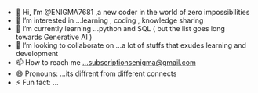 - 👋 Hi, I’m @ENIGMA7681 ,a new coder in the world of zero impossibilities 
- 👀 I’m interested in ...learning , coding , knowledge sharing 
- 🌱 I’m currently learning ...python and SQL ( but the list goes long towards   Generative AI )
- 💞️ I’m looking to collaborate on ...a lot of stuffs that exudes learning and development 
- 📫 How to reach me ...subscriptionsenigma@gmail.com
- 😄 Pronouns: ...its diffrent from different connects 
- ⚡ Fun fact: ...

<!---
ENIGMA7681/ENIGMA7681 is a ✨ special ✨ repository because its `README.md` (this file) appears on your GitHub profile.
You can click the Preview link to take a look at your changes.
--->
